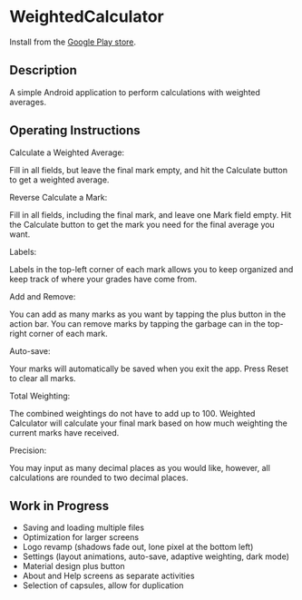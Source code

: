 # WeightedCalculator

Install from the [Google Play store](https://play.google.com/store/apps/details?id=com.syfenworks.weightedcalculator).

Description
-----------
A simple Android application to perform calculations with weighted averages.

Operating Instructions
----------------------
Calculate a Weighted Average:

Fill in all fields, but leave the final mark empty,
and hit the Calculate button to get a weighted average.

Reverse Calculate a Mark:

Fill in all fields, including the final mark, and leave one Mark field empty.
Hit the Calculate button to get the mark you need for the final average you want.

Labels:

Labels in the top-left corner of each mark allows you to keep organized
and keep track of where your grades have come from.

Add and Remove:

You can add as many marks as you want by tapping the plus button in the action bar.
You can remove marks by tapping the garbage can in the top-right corner of each mark.

Auto-save:

Your marks will automatically be saved when you exit the app.
Press Reset to clear all marks.

Total Weighting:

The combined weightings do not have to add up to 100.
Weighted Calculator will calculate your final mark based on how much weighting
the current marks have received.

Precision:

You may input as many decimal places as you would like,
however, all calculations are rounded to two decimal places.

Work in Progress
-----------------
- Saving and loading multiple files
- Optimization for larger screens
- Logo revamp (shadows fade out, lone pixel at the bottom left)
- Settings (layout animations, auto-save, adaptive weighting, dark mode)
- Material design plus button
- About and Help screens as separate activities
- Selection of capsules, allow for duplication
